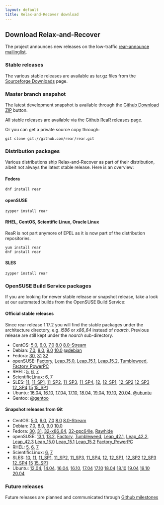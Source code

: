 ```yaml
---
layout: default
title: Relax-and-Recover download
---
```


## Download Relax-and-Recover
The project announces new releases on the low-traffic [rear-announce mailinglist](http://lists.relax-and-recover.org/mailman/listinfo/rear-announce).


### Stable releases
The various stable releases are available as tar.gz files from the
[Sourceforge Downloads](https://sourceforge.net/projects/rear/files/rear/) page.


### Master branch snapshot
The latest development snapshot is available through the [Github Download ZIP](https://github.com/rear/rear/archive/master.zip) button.

All stable releases are available via the [Github ReaR releases](https://github.com/rear/rear/releases) page.

Or you can get a private source copy through:

    git clone git://github.com/rear/rear.git


### Distribution packages
Various distributions ship Relax-and-Recover as part of their distribution,
albeit not always the latest stable release. Here is an overview:

#### Fedora

    dnf install rear

#### openSUSE

    zypper install rear

#### RHEL, CentOS, Scientific Linux, Oracle Linux
ReaR is not part anymore of EPEL as it is now part of the distribution repositories.

    yum install rear
    dnf install rear

#### SLES

    zypper install rear


### OpenSUSE Build Service packages
If you are looking for newer stable release or snapshot release, take a look at
our automated builds from the OpenSUSE Build Service:

#### Official stable releases
Since rear release 1.17.2 you will find the stable packages under the architecture directory, e.g. *i586* or *x86_64* instead of *noarch*. Previous release are still kept under the *noarch* sub-directory.

 * CentOS:
    [5.0](http://download.opensuse.org/repositories/Archiving:/Backup:/Rear/CentOS_CentOS-5/),
    [6.0](http://download.opensuse.org/repositories/Archiving:/Backup:/Rear/CentOS_CentOS-6/),
    [7.0](http://download.opensuse.org/repositories/Archiving:/Backup:/Rear/CentOS_7/)
    [8.0](http://download.opensuse.org/repositories/Archiving:/Backup:/Rear/CentOS_8/)
    [8.0-Stream](http://download.opensuse.org/repositories/Archiving:/Backup:/Rear/CentOS_8_Stream/)
 * Debian:
    [7.0](http://download.opensuse.org/repositories/Archiving:/Backup:/Rear/Debian_7.0/),
    [8.0](http://download.opensuse.org/repositories/Archiving:/Backup:/Rear/Debian_8.0/),
    [9.0](http://download.opensuse.org/repositories/Archiving:/Backup:/Rear/Debian_9.0/)
    [10.0](http://download.opensuse.org/repositories/Archiving:/Backup:/Rear/Debian_10/)
    [@debian](https://tracker.debian.org/pkg/rear)
 * Fedora:
    [30](http://download.opensuse.org/repositories/Archiving:/Backup:/Rear/Fedora_30/),
    [31](http://download.opensuse.org/repositories/Archiving:/Backup:/Rear/Fedora_31/)
    [32](http://download.opensuse.org/repositories/Archiving:/Backup:/Rear/Fedora_32/)
 * openSUSE:
    [Factory](http://download.opensuse.org/repositories/Archiving:/Backup:/Rear/openSUSE_Factory/),
    [Leap_15.0](http://download.opensuse.org/repositories/Archiving:/Backup:/Rear/openSUSE_Leap_15.0/),
    [Leap_15.1](http://download.opensuse.org/repositories/Archiving:/Backup:/Rear/openSUSE_Leap_15.1/),
    [Leap_15.2](http://download.opensuse.org/repositories/Archiving:/Backup:/Rear/openSUSE_Leap_15.2/),
    [Tumbleweed](http://download.opensuse.org/repositories/Archiving:/Backup:/Rear/openSUSE_Tumbleweed/),
    [Factory_PowerPC](http://download.opensuse.org/repositories/Archiving:/Backup:/Rear:/Snapshot/openSUSE_Factory_PowerPC/)
 * RHEL:
    [5](http://download.opensuse.org/repositories/Archiving:/Backup:/Rear/RedHat_RHEL-5/),
    [6](http://download.opensuse.org/repositories/Archiving:/Backup:/Rear/RedHat_RHEL-6/),
    [7](http://download.opensuse.org/repositories/Archiving:/Backup:/Rear/RHEL_7/)
 * ScientificLinux:
    [6](http://download.opensuse.org/repositories/Archiving:/Backup:/Rear/ScientificLinux_6/),
    [7](http://download.opensuse.org/repositories/Archiving:/Backup:/Rear/ScientificLinux_7/)
 * SLES:
    [11](http://download.opensuse.org/repositories/Archiving:/Backup:/Rear/SLE_11/),
    [11_SP1](http://download.opensuse.org/repositories/Archiving:/Backup:/Rear/SLE_11_SP1/),
    [11_SP2](http://download.opensuse.org/repositories/Archiving:/Backup:/Rear/SLE_11_SP2/),
    [11_SP3](http://download.opensuse.org/repositories/Archiving:/Backup:/Rear/SLE_11_SP3/),
    [11_SP4](http://download.opensuse.org/repositories/Archiving:/Backup:/Rear/SLE_11_SP4/),
    [12](http://download.opensuse.org/repositories/Archiving:/Backup:/Rear/SLE_12/),
    [12_SP1](http://download.opensuse.org/repositories/Archiving:/Backup:/Rear/SLE_12_SP1/),
    [12_SP2](http://download.opensuse.org/repositories/Archiving:/Backup:/Rear/SLE_12_SP2/)
    [12_SP3](http://download.opensuse.org/repositories/Archiving:/Backup:/Rear/SLE_12_SP3/)
    [12_SP4](http://download.opensuse.org/repositories/Archiving:/Backup:/Rear/SLE_12_SP4/)
    [15](http://download.opensuse.org/repositories/Archiving:/Backup:/Rear/SLE_15/)
    [15_SP1](http://download.opensuse.org/repositories/Archiving:/Backup:/Rear/SLE_15_SP1/)
 * Ubuntu:
    [16.04](http://download.opensuse.org/repositories/Archiving:/Backup:/Rear/xUbuntu_16.04/),
    [16.10](http://download.opensuse.org/repositories/Archiving:/Backup:/Rear/xUbuntu_16.10/),
    [17.04](http://download.opensuse.org/repositories/Archiving:/Backup:/Rear/xUbuntu_17.04/),
    [17.10](http://download.opensuse.org/repositories/Archiving:/Backup:/Rear/xUbuntu_17.10/),
    [18.04](http://download.opensuse.org/repositories/Archiving:/Backup:/Rear/xUbuntu_18.04/),
    [19.04](http://download.opensuse.org/repositories/Archiving:/Backup:/Rear/xUbuntu_19.04/),
    [19.10](http://download.opensuse.org/repositories/Archiving:/Backup:/Rear/xUbuntu_19.10/),
    [20.04](http://download.opensuse.org/repositories/Archiving:/Backup:/Rear/xUbuntu_20.04/),
    [@ubuntu](https://launchpad.net/ubuntu/+source/rear)
 * Gentoo:
    [@gentoo](https://packages.gentoo.org/package/app-backup/rear)

#### Snapshot releases from Git

 * CentOS:
    [5.0](http://download.opensuse.org/repositories/Archiving:/Backup:/Rear:/Snapshot/CentOS_CentOS-5/),
    [6.0](http://download.opensuse.org/repositories/Archiving:/Backup:/Rear:/Snapshot/CentOS_CentOS-6/),
    [7.0](http://download.opensuse.org/repositories/Archiving:/Backup:/Rear:/Snapshot/CentOS_7/)
    [8.0](http://download.opensuse.org/repositories/Archiving:/Backup:/Rear:/Snapshot/CentOS_8/)
    [8.0-Stream](http://download.opensuse.org/repositories/Archiving:/Backup:/Rear:/Snapshot/CentOS_8_Stream/)
 * Debian:
    [7.0](http://download.opensuse.org/repositories/Archiving:/Backup:/Rear:/Snapshot/Debian_7.0/amd64/),
    [8.0](http://download.opensuse.org/repositories/Archiving:/Backup:/Rear:/Snapshot/Debian_8.0/amd64/),
    [9.0](http://download.opensuse.org/repositories/Archiving:/Backup:/Rear:/Snapshot/Debian_9.0/amd64/)
    [10.0](http://download.opensuse.org/repositories/Archiving:/Backup:/Rear:/Snapshot/Debian_10/amd64/)
 * Fedora:
    [30](http://download.opensuse.org/repositories/Archiving:/Backup:/Rear:/Snapshot/Fedora_30/),
    [31](http://download.opensuse.org/repositories/Archiving:/Backup:/Rear:/Snapshot/Fedora_31/),
    [32-x86_64](http://download.opensuse.org/repositories/Archiving:/Backup:/Rear:/Snapshot/Fedora_32/x86_64/),
    [32-ppc64le](http://download.opensuse.org/repositories/Archiving:/Backup:/Rear:/Snapshot/Fedora_32/ppc64le/),
    [Rawhide](http://download.opensuse.org/repositories/Archiving:/Backup:/Rear:/Snapshot/Fedora_Rawhide/)
 * openSUSE:
    [13.1](http://download.opensuse.org/repositories/Archiving:/Backup:/Rear:/Snapshot/openSUSE_13.1/),
    [13.2](http://download.opensuse.org/repositories/Archiving:/Backup:/Rear:/Snapshot/openSUSE_13.2/),
    [Factory](http://download.opensuse.org/repositories/Archiving:/Backup:/Rear:/Snapshot/openSUSE_Factory/),
    [Tumbleweed](http://download.opensuse.org/repositories/Archiving:/Backup:/Rear:/Snapshot/openSUSE_Tumbleweed/),
    [Leap_42.1](http://download.opensuse.org/repositories/Archiving:/Backup:/Rear:/Snapshot/openSUSE_Leap_42.1/),
    [Leap_42.2](http://download.opensuse.org/repositories/Archiving:/Backup:/Rear:/Snapshot/openSUSE_Leap_42.2/),
    [Leap_42.3](http://download.opensuse.org/repositories/Archiving:/Backup:/Rear:/Snapshot/openSUSE_Leap_42.3/)
    [Leap_15.0](http://download.opensuse.org/repositories/Archiving:/Backup:/Rear:/Snapshot/openSUSE_Leap_15.0/)
    [Leap_15.1](http://download.opensuse.org/repositories/Archiving:/Backup:/Rear:/Snapshot/openSUSE_Leap_15.1/)
    [Leap_15.2](http://download.opensuse.org/repositories/Archiving:/Backup:/Rear:/Snapshot/openSUSE_Leap_15.2/)
    [Factory_PowerPC](http://download.opensuse.org/repositories/Archiving:/Backup:/Rear:/Snapshot/openSUSE_Factory_PowerPC/)
 * RHEL:
    [5](http://download.opensuse.org/repositories/Archiving:/Backup:/Rear:/Snapshot/RedHat_RHEL-5/),
    [6](http://download.opensuse.org/repositories/Archiving:/Backup:/Rear:/Snapshot/RedHat_RHEL-6/),
    [7](http://download.opensuse.org/repositories/Archiving:/Backup:/Rear:/Snapshot/RHEL_7/)
 * ScientificLinux:
    [6](http://download.opensuse.org/repositories/Archiving:/Backup:/Rear:/Snapshot/ScientificLinux_6/),
    [7](http://download.opensuse.org/repositories/Archiving:/Backup:/Rear:/Snapshot/ScientificLinux_7/)
 * SLES:
    [10](http://download.opensuse.org/repositories/Archiving:/Backup:/Rear:/Snapshot/SLE_10_SDK/),
    [11](http://download.opensuse.org/repositories/Archiving:/Backup:/Rear:/Snapshot/SLE_11/),
    [11_SP1](http://download.opensuse.org/repositories/Archiving:/Backup:/Rear:/Snapshot/SLE_11_SP1/),
    [11_SP2](http://download.opensuse.org/repositories/Archiving:/Backup:/Rear:/Snapshot/SLE_11_SP2/),
    [11_SP3](http://download.opensuse.org/repositories/Archiving:/Backup:/Rear:/Snapshot/SLE_11_SP3/),
    [11_SP4](http://download.opensuse.org/repositories/Archiving:/Backup:/Rear:/Snapshot/SLE_11_SP4/),
    [12](http://download.opensuse.org/repositories/Archiving:/Backup:/Rear:/Snapshot/SLE_12/),
    [12_SP1](http://download.opensuse.org/repositories/Archiving:/Backup:/Rear:/Snapshot/SLE_12_SP1/),
    [12_SP2](http://download.opensuse.org/repositories/Archiving:/Backup:/Rear:/Snapshot/SLE_12_SP2/)
    [12_SP3](http://download.opensuse.org/repositories/Archiving:/Backup:/Rear:/Snapshot/SLE_12_SP3/)
    [12_SP4](http://download.opensuse.org/repositories/Archiving:/Backup:/Rear:/Snapshot/SLE_12_SP4/)
    [15](http://download.opensuse.org/repositories/Archiving:/Backup:/Rear:/Snapshot/SLE_15/)
    [15_SP1](http://download.opensuse.org/repositories/Archiving:/Backup:/Rear:/Snapshot/SLE_15_SP1/)
 * Ubuntu:
    [12.04](http://download.opensuse.org/repositories/Archiving:/Backup:/Rear:/Snapshot/xUbuntu_12.04/amd64/),
    [14.04](http://download.opensuse.org/repositories/Archiving:/Backup:/Rear:/Snapshot/xUbuntu_14.04/amd64/),
    [16.04](http://download.opensuse.org/repositories/Archiving:/Backup:/Rear:/Snapshot/xUbuntu_16.04/amd64/),
    [16.10](http://download.opensuse.org/repositories/Archiving:/Backup:/Rear:/Snapshot/xUbuntu_16.10/amd64/),
    [17.04](http://download.opensuse.org/repositories/Archiving:/Backup:/Rear:/Snapshot/xUbuntu_17.04/amd64/)
    [17.10](http://download.opensuse.org/repositories/Archiving:/Backup:/Rear:/Snapshot/xUbuntu_17.10/amd64/)
    [18.04](http://download.opensuse.org/repositories/Archiving:/Backup:/Rear:/Snapshot/xUbuntu_18.04/amd64/)
    [18.10](http://download.opensuse.org/repositories/Archiving:/Backup:/Rear:/Snapshot/xUbuntu_18.10/amd64/)
    [19.04](http://download.opensuse.org/repositories/Archiving:/Backup:/Rear:/Snapshot/xUbuntu_19.04/amd64/)
    [19.10](http://download.opensuse.org/repositories/Archiving:/Backup:/Rear:/Snapshot/xUbuntu_19.10/amd64/)
    [20.04](http://download.opensuse.org/repositories/Archiving:/Backup:/Rear:/Snapshot/xUbuntu_20.04/amd64/)


### Future releases
Future releases are planned and communicated through [Github milestones](https://github.com/rear/rear/milestones)
